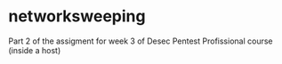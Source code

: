 # networksweeping
Part 2 of the assigment for week 3 of Desec Pentest Profissional course (inside a host)
